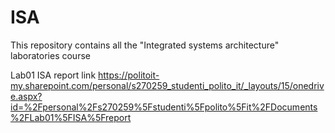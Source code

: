 # ISA
This repository contains all the "Integrated systems architecture" laboratories course

Lab01 ISA report link
https://politoit-my.sharepoint.com/personal/s270259_studenti_polito_it/_layouts/15/onedrive.aspx?id=%2Fpersonal%2Fs270259%5Fstudenti%5Fpolito%5Fit%2FDocuments%2FLab01%5FISA%5Freport
